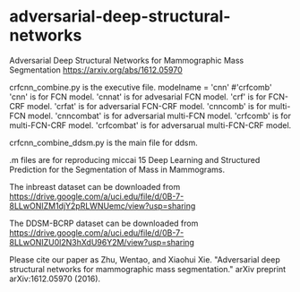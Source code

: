 # adversarial-deep-structural-networks
Adversarial Deep Structural Networks for Mammographic Mass Segmentation https://arxiv.org/abs/1612.05970

crfcnn_combine.py is the executive file.
modelname = 'cnn' #'crfcomb'
'cnn' is for FCN model. 
'cnnat' is for advesarial FCN model. 
'crf' is for FCN-CRF model. 
'crfat' is for adversarial FCN-CRF model. 
'cnncomb' is for multi-FCN model.
'cnncombat' is for adversarial multi-FCN model.
'crfcomb' is for multi-FCN-CRF model.
'crfcombat' is for adversarual multi-FCN-CRF model.

crfcnn_combine_ddsm.py is the main file for ddsm.

.m files are for reproducing miccai 15 Deep Learning and Structured Prediction for the Segmentation of Mass in Mammograms.

The inbreast dataset can be downloaded from https://drive.google.com/a/uci.edu/file/d/0B-7-8LLwONIZM1djY2pRLWNUemc/view?usp=sharing

The DDSM-BCRP dataset can be downloaded from https://drive.google.com/a/uci.edu/file/d/0B-7-8LLwONIZU0l2N3hXdU96Y2M/view?usp=sharing

Please cite our paper as Zhu, Wentao, and Xiaohui Xie. "Adversarial deep structural networks for mammographic mass segmentation." arXiv preprint arXiv:1612.05970 (2016).
